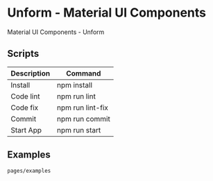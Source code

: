 # Unform - Material UI Components

Material UI Components - Unform

## Scripts

| Description | Command          |
| ----------- | ---------------- |
| Install     | npm install      |
| Code lint   | npm run lint     |
| Code fix    | npm run lint-fix |
| Commit      | npm run commit   |
| Start App   | npm run start    |

## Examples

```
pages/examples
```
